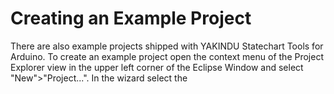 # Creating an Example Project

There are also example projects shipped with YAKINDU Statechart Tools for Arduino. To create an example project open the context menu of the Project Explorer view in the upper left corner of the Eclipse Window and select "New">"Project...". In the wizard select the 